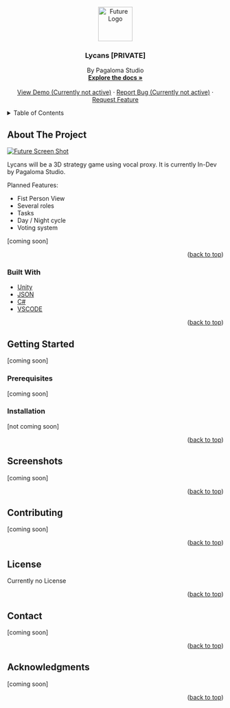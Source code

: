 <div id="top"></div>


<!-- PROJECT LOGO -->
<br />
<div align="center">
  <a href="https://github.com/Lopinosaurus/PagalomaProject">
    <img src="images/logo.png" alt="Future Logo" width="80" height="80">
  </a>

  <h3 align="center">Lycans [PRIVATE]</h3>

  <p align="center">
    By Pagaloma Studio
    <br />
    <a href="https://github.com/Lopinosaurus/PagalomaProject"><strong>Explore the docs »</strong></a>
    <br />
    <br />
    <a href="https://github.com/Lopinosaurus/PagalomaProject">View Demo (Currently not active)</a>
    ·
    <a href="https://github.com/Lopinosaurus/PagalomaProject/issues">Report Bug (Currently not active)</a>
    ·
    <a href="https://github.com/Lopinosaurus/PagalomaProject/issues">Request Feature</a>
  </p>
</div>



<!-- TABLE OF CONTENTS -->
<details>
  <summary>Table of Contents</summary>
  <ol>
    <li>
      <a href="#about-the-project">About Our Game</a>
      <ul>
        <li><a href="#built-with">Built With</a></li>
      </ul>
    </li>
    <li>
      <a href="#getting-started">Getting Started</a>
      <ul>
        <li><a href="#prerequisites">Prerequisites</a></li>
        <li><a href="#installation">Installation</a></li>
      </ul>
    </li>
    <li><a href="#usage">Usage</a></li>
    <li><a href="#roadmap">Roadmap</a></li>
    <li><a href="#contributing">Contributing</a></li>
    <li><a href="#license">License</a></li>
    <li><a href="#contact">Contact</a></li>
    <li><a href="#acknowledgments">Acknowledgments</a></li>
  </ol>
</details>



<!-- ABOUT THE PROJECT -->
## About The Project

[![Future Screen Shot][product-screenshot]](https://example.com)

Lycans will be a 3D strategy game using vocal proxy. It is currently In-Dev by Pagaloma Studio.

Planned Features:

- Fist Person View
- Several roles
- Tasks
- Day / Night cycle
- Voting system


[coming soon]


<p align="right">(<a href="#top">back to top</a>)</p>



### Built With



* [Unity](https://unity.com/fr)
* [JSON](https://www.json.org/json-fr.html)
* [C#](https://docs.microsoft.com/fr-fr/dotnet/csharp/)
* [VSCODE](https://code.visualstudio.com/)

<p align="right">(<a href="#top">back to top</a>)</p>



<!-- GETTING STARTED -->
## Getting Started
[coming soon]

### Prerequisites

[coming soon]

### Installation

[not coming soon]

<p align="right">(<a href="#top">back to top</a>)</p>



<!-- USAGE EXAMPLES -->
## Screenshots

[coming soon]

<p align="right">(<a href="#top">back to top</a>)</p>




<!-- CONTRIBUTING -->
## Contributing

[coming soon]

<p align="right">(<a href="#top">back to top</a>)</p>



<!-- LICENSE -->
## License

Currently no License

<p align="right">(<a href="#top">back to top</a>)</p>



<!-- CONTACT -->
## Contact

[coming soon]

<p align="right">(<a href="#top">back to top</a>)</p>



<!-- ACKNOWLEDGMENTS -->
## Acknowledgments

[coming soon]

<!--* [Choose an Open Source License](https://choosealicense.com)
* [Img Shields](https://shields.io)
* [GitHub Pages](https://pages.github.com)
* [Font Awesome](https://fontawesome.com)
* [React Icons](https://react-icons.github.io/react-icons/search)-->

<p align="right">(<a href="#top">back to top</a>)</p>



<!-- MARKDOWN LINKS & IMAGES -->
<!-- https://www.markdownguide.org/basic-syntax/#reference-style-links -->
[contributors-shield]: https://img.shields.io/github/contributors/othneildrew/Best-README-Template.svg?style=for-the-badge
[contributors-url]: https://github.com/othneildrew/Best-README-Template/graphs/contributors
[forks-shield]: https://img.shields.io/github/forks/othneildrew/Best-README-Template.svg?style=for-the-badge
[forks-url]: https://github.com/othneildrew/Best-README-Template/network/members
[stars-shield]: https://img.shields.io/github/stars/othneildrew/Best-README-Template.svg?style=for-the-badge
[stars-url]: https://github.com/othneildrew/Best-README-Template/stargazers
[issues-shield]: https://img.shields.io/github/issues/othneildrew/Best-README-Template.svg?style=for-the-badge
[issues-url]: https://github.com/othneildrew/Best-README-Template/issues
[license-shield]: https://img.shields.io/github/license/othneildrew/Best-README-Template.svg?style=for-the-badge
[license-url]: https://github.com/othneildrew/Best-README-Template/blob/master/LICENSE.txt
[linkedin-shield]: https://img.shields.io/badge/-LinkedIn-black.svg?style=for-the-badge&logo=linkedin&colorB=555
[linkedin-url]: https://linkedin.com/in/othneildrew
[product-screenshot]: images/screenshot.png
